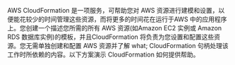 AWS CloudFormation 是一项服务，可帮助您对 AWS 资源进行建模和设置，以便能花较少的时间管理这些资源，而将更多的时间花在运行于AWS 中的应用程序上。您创建一个描述您所需的所有 AWS 资源(如Amazon EC2 实例或 Amazon RDS 数据库实例)的模板，并且CloudFormation 将负责为您设置和配置这些资源。您无需单独创建和配置 AWS 资源并了解 what; CloudFormation 句柄处理该工作时所依赖的内容。以下方案演示 CloudFormation 如何提供帮助。